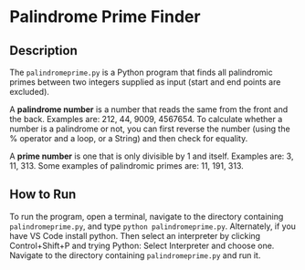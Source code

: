 # Palindrome Prime Finder

## Description
The `palindromeprime.py` is a Python program that finds all palindromic primes between two integers supplied as input (start and end points are excluded). 

A **palindrome number** is a number that reads the same from the front and the back. Examples are: 212, 44, 9009, 4567654. To calculate whether a number is a palindrome or not, you can first reverse the number (using the % operator and a loop, or a String) and then check for equality.

A **prime number** is one that is only divisible by 1 and itself. Examples are: 3, 11, 313. Some examples of palindromic primes are: 11, 191, 313.

## How to Run
To run the program, open a terminal, navigate to the directory containing `palindromeprime.py`, and type `python palindromeprime.py`.
Alternately, if you have VS Code install python. Then select an interpreter by clicking Control+Shift+P and trying Python: Select Interpreter and choose one. Navigate to the directory containing `palindromeprime.py` and run it.